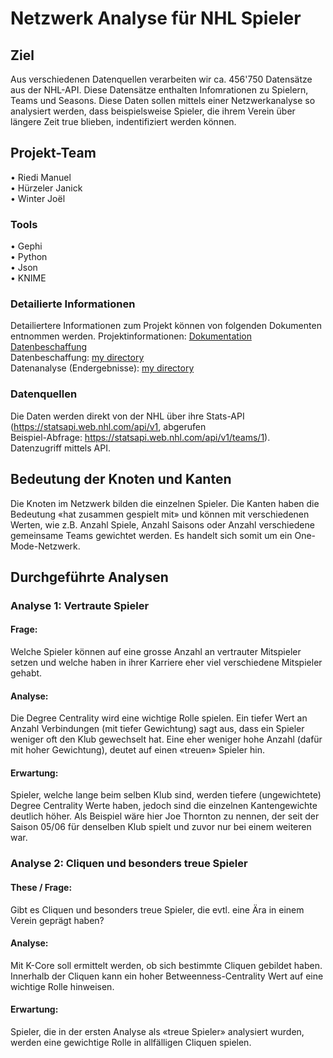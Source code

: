 # Netzwerk Analyse für NHL Spieler

## Ziel
Aus verschiedenen Datenquellen verarbeiten wir ca. 456'750 Datensätze aus der NHL-API. Diese Datensätze enthalten Infomrationen zu Spielern, Teams und Seasons. 
Diese Daten sollen mittels einer Netzwerkanalyse so analysiert werden, dass beispielsweise Spieler, die ihrem Verein über längere Zeit true blieben, indentifiziert werden können. 

## Projekt-Team
•	Riedi Manuel </br>
•	Hürzeler Janick </br>
•	Winter Joël

### Tools
•	Gephi </br>
•	Python </br>
•	Json </br>
•	KNIME

### Detailierte Informationen
Detailiertere Informationen zum Projekt können von folgenden Dokumenten entnommen werden.
Projektinformationen: [Dokumentation Datenbeschaffung](./Dokumentation/DokumentationDatenbeschaffung.pdf) </br>
Datenbeschaffung: [my directory](./Dokumentation/DokumentationDatenbeschaffung.pdf)  </br>
Datenanalyse (Endergebnisse): [my directory](./Dokumentation/DokumentationDatenbeschaffung.pdf) 

### Datenquellen
Die Daten werden direkt von der NHL über ihre Stats-API (https://statsapi.web.nhl.com/api/v1, abgerufen </br>
Beispiel-Abfrage: https://statsapi.web.nhl.com/api/v1/teams/1). </br>
Datenzugriff mittels API. 

## Bedeutung der Knoten und Kanten
Die Knoten im Netzwerk bilden die einzelnen Spieler. Die Kanten haben die Bedeutung «hat zusammen gespielt mit» und können mit verschiedenen Werten, wie z.B. Anzahl Spiele, Anzahl Saisons oder Anzahl verschiedene gemeinsame Teams gewichtet werden. Es handelt sich somit um ein One-Mode-Netzwerk.

## Durchgeführte Analysen
### Analyse 1: Vertraute Spieler
#### Frage: 
Welche Spieler können auf eine grosse Anzahl an vertrauter Mitspieler setzen und welche haben in ihrer Karriere eher viel verschiedene Mitspieler gehabt. 
#### Analyse:	
Die Degree Centrality wird eine wichtige Rolle spielen. Ein tiefer Wert an Anzahl Verbindungen (mit tiefer Gewichtung) sagt aus, dass ein Spieler weniger oft den Klub gewechselt hat. Eine eher weniger hohe Anzahl (dafür mit hoher Gewichtung), deutet auf einen «treuen» Spieler hin. 
#### Erwartung:	
Spieler, welche lange beim selben Klub sind, werden tiefere (ungewichtete) Degree Centrality Werte haben, jedoch sind die einzelnen Kantengewichte deutlich höher. Als Beispiel wäre hier Joe Thornton zu nennen, der seit der Saison 05/06 für denselben Klub spielt und zuvor nur bei einem weiteren war.

### Analyse 2: Cliquen und besonders treue Spieler
#### These / Frage:	
Gibt es Cliquen und besonders treue Spieler, die evtl. eine Ära in einem Verein geprägt haben?
#### Analyse:	
Mit K-Core soll ermittelt werden, ob sich bestimmte Cliquen gebildet haben. Innerhalb der Cliquen kann ein hoher Betweenness-Centrality Wert auf eine wichtige Rolle hinweisen.
#### Erwartung:	
Spieler, die in der ersten Analyse als «treue Spieler» analysiert wurden, werden eine gewichtige Rolle in allfälligen Cliquen spielen.







